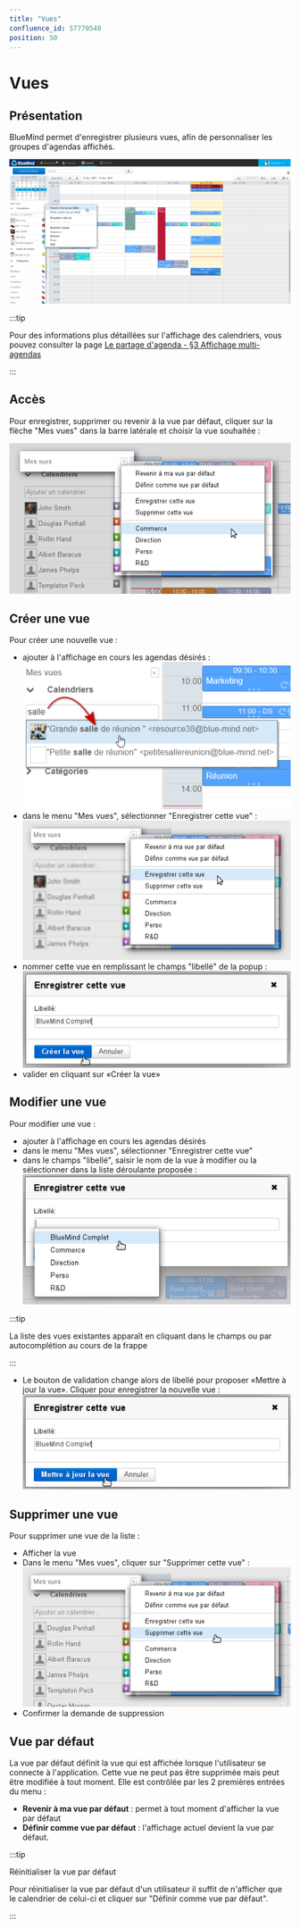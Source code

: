 ```yaml
---
title: "Vues"
confluence_id: 57770548
position: 50
---
```

# Vues


## Présentation

BlueMind permet d'enregistrer plusieurs vues, afin de personnaliser les groupes d'agendas affichés.

![](../../../attachments/57770548/72188643.png)


:::tip

Pour des informations plus détaillées sur l'affichage des calendriers, vous pouvez consulter la page [Le partage d'agenda - §3 Affichage multi-agendas](/Guide_de_l_utilisateur/L_agenda/Le_partage_d_agenda/)

:::


## Accès

Pour enregistrer, supprimer ou revenir à la vue par défaut, cliquer sur la flèche "Mes vues" dans la barre latérale et choisir la vue souhaitée :

![](../../../attachments/57770548/72188640.png)

## Créer une vue

Pour créer une nouvelle vue :

- ajouter à l'affichage en cours les agendas désirés :![](../../../attachments/57770548/72188645.png)
- dans le menu "Mes vues", sélectionner "Enregistrer cette vue" :![](../../../attachments/57770548/72188639.png)
- nommer cette vue en remplissant le champs "libellé" de la popup :![](../../../attachments/57770548/72188638.png)
- valider en cliquant sur «Créer la vue»


## Modifier une vue

Pour modifier une vue :

- ajouter à l'affichage en cours les agendas désirés
- dans le menu "Mes vues", sélectionner "Enregistrer cette vue"
- dans le champs "libellé", saisir le nom de la vue à modifier ou la sélectionner dans la liste déroulante proposée :
![](../../../attachments/57770548/72188641.png)


:::tip

La liste des vues existantes apparaît en cliquant dans le champs ou par autocomplétion au cours de la frappe

:::

- Le bouton de validation change alors de libellé pour proposer «Mettre à jour la vue». Cliquer pour enregistrer la nouvelle vue :![](../../../attachments/57770548/72188642.png)


## Supprimer une vue

Pour supprimer une vue de la liste :

- Afficher la vue
- Dans le menu "Mes vues", cliquer sur "Supprimer cette vue" :![](../../../attachments/57770548/72188644.png)
- Confirmer la demande de suppression


## Vue par défaut

La vue par défaut définit la vue qui est affichée lorsque l'utilisateur se connecte à l'application. Cette vue ne peut pas être supprimée mais peut être modifiée à tout moment. Elle est contrôlée par les 2 premières entrées du menu :

- **Revenir à ma vue par défaut** : permet à tout moment d'afficher la vue par défaut
- **Définir comme vue par défaut** : l'affichage actuel devient la vue par défaut.


:::tip

Réinitialiser la vue par défaut

Pour réinitialiser la vue par défaut d'un utilisateur il suffit de n'afficher que le calendrier de celui-ci et cliquer sur "Définir comme vue par défaut".

:::


